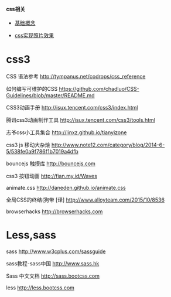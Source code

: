 <h4>css相关</h4>

* [基础概念](https://blog.csdn.net/MichelleZhai/article/details/80065293)

* [css实现照片效果](https://codepen.io/ivorjetski/pen/xMJoYO)


# css3
CSS 语法参考	http://tympanus.net/codrops/css_reference

如何编写可维护的CSS	https://github.com/chadluo/CSS-Guidelines/blob/master/README.md

CSS3动画手册	http://isux.tencent.com/css3/index.html

腾讯css3动画制作工具	http://isux.tencent.com/css3/tools.html

志爷css小工具集合	http://linxz.github.io/tianyizone

css3 js 移动大杂烩	http://www.note12.com/category/blog/2014-6-5/538fe0a9f786f1b7019a4dfb

bouncejs 触摸库	http://bouncejs.com

css3 按钮动画	http://fian.my.id/Waves

animate.css	http://daneden.github.io/animate.css

全局CSS的终结(狗带 [译]	http://www.alloyteam.com/2015/10/8536

browserhacks	http://browserhacks.com

# Less,sass
sass	http://www.w3cplus.com/sassguide

sass教程-sass中国	http://www.sass.hk

Sass 中文文档	http://sass.bootcss.com

less	http://less.bootcss.com

